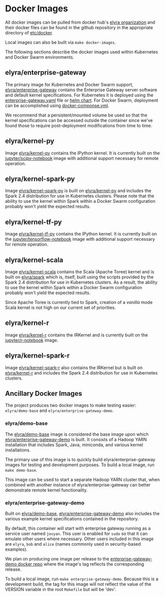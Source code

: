 # Docker Images

All docker images can be pulled from docker hub's [elyra organization](https://hub.docker.com/u/elyra/) and their docker files can be found in the github repository in the appropriate directory of [etc/docker](https://github.com/jupyter-server/enterprise_gateway/tree/main/etc/docker).

Local images can also be built via `make docker-images`.

The following sections describe the docker images used within Kubernetes and Docker Swarm environments.

## elyra/enterprise-gateway

The primary image for Kubernetes and Docker Swarm support, [elyra/enterprise-gateway](https://hub.docker.com/r/elyra/enterprise-gateway/) contains the Enterprise Gateway server software and default kernel specifications. For Kubernetes it is deployed using the [enterprise-gateway.yaml](https://github.com/jupyter-server/enterprise_gateway/blob/main/etc/kubernetes/enterprise-gateway.yaml) file or [helm chart](https://github.com/jupyter-server/enterprise_gateway/tree/main/etc/kubernetes/helm/enterprise-gateway). For Docker Swarm, deployment can be accomplished using [docker-componse.yml](https://github.com/jupyter-server/enterprise_gateway/blob/main/etc/docker/docker-compose.yml).

We recommend that a persistent/mounted volume be used so that the kernel specifications can be accessed outside the container since we've found those to require post-deployment modifications from time to time.

## elyra/kernel-py

Image [elyra/kernel-py](https://hub.docker.com/r/elyra/kernel-py/) contains the IPython kernel. It is currently built on the [jupyter/scipy-notebook](https://hub.docker.com/r/jupyter/scipy-notebook) image with additional support necessary for remote operation.

## elyra/kernel-spark-py

Image [elyra/kernel-spark-py](https://hub.docker.com/r/elyra/kernel-spark-py/) is built on [elyra/kernel-py](https://hub.docker.com/r/elyra/kernel-py) and includes the Spark 2.4 distribution for use in Kubernetes clusters. Please note that the ability to use the kernel within Spark within a Docker Swarm configuration probably won't yield the expected results.

## elyra/kernel-tf-py

Image [elyra/kernel-tf-py](https://hub.docker.com/r/elyra/kernel-tf-py/) contains the IPython kernel. It is currently built on the [jupyter/tensorflow-notebook](https://hub.docker.com/r/jupyter/tensorflow-notebook) image with additional support necessary for remote operation.

## elyra/kernel-scala

Image [elyra/kernel-scala](https://hub.docker.com/r/elyra/kernel-scala/) contains the Scala (Apache Toree) kernel and is built on [elyra/spark](https://hub.docker.com/r/elyra/spark) which is, itself, built using the scripts provided by the Spark 2.4 distribution for use in Kubernetes clusters. As a result, the ability to use the kernel within Spark within a Docker Swarm configuration probably won't yield the expected results.

Since Apache Toree is currently tied to Spark, creation of a _vanilla_ mode Scala kernel is not high on our current set of priorities.

## elyra/kernel-r

Image [elyra/kernel-r](https://hub.docker.com/r/elyra/kernel-r/) contains the IRKernel and is currently built on the [jupyter/r-notebook](https://hub.docker.com/r/jupyter/r-notebook/) image.

## elyra/kernel-spark-r

Image [elyra/kernel-spark-r](https://hub.docker.com/r/elyra/kernel-spark-r/) also contains the IRKernel but is built on [elyra/kernel-r](https://hub.docker.com/r/elyra/kernel-r) and includes the Spark 2.4 distribution for use in Kubernetes clusters.

## Ancillary Docker Images

The project produces two docker images to make testing easier: `elyra/demo-base` and `elyra/enterprise-gateway-demo`.

### elyra/demo-base

The [elyra/demo-base](https://hub.docker.com/r/elyra/demo-base/) image is considered the base image upon which [elyra/enterprise-gateway-demo](https://hub.docker.com/r/elyra/enterprise-gateway-demo/) is built. It consists of a Hadoop YARN installation that includes Spark, Java, miniconda, and various kernel installations.

The primary use of this image is to quickly build elyra/enterprise-gateway images for testing and development purposes. To build a local image, run `make demo-base`.

This image can be used to start a separate Hadoop YARN cluster that, when combined with another instance of elyra/enterprise-gateway can better demonstrate remote kernel functionality.

### elyra/enterprise-gateway-demo

Built on [elyra/demo-base](https://hub.docker.com/r/elyra/demo-base/), [elyra/enterprise-gateway-demo](https://hub.docker.com/r/elyra/enterprise-gateway-demo/) also includes the various example kernel specifications contained in the repository.

By default, this container will start with enterprise gateway running as a service user named `jovyan`. This user is enabled for `sudo` so that it can emulate other users where necessary. Other users included in this image are `elyra`, `bob` and `alice` (names commonly used in security-based examples).

We plan on producing one image per release to the [enterprise-gateway-demo docker repo](https://hub.docker.com/r/elyra/enterprise-gateway-demo/) where the image's tag reflects the corresponding release.

To build a local image, run `make enterprise-gateway-demo`. Because this is a development build, the tag for this image will not reflect the value of the VERSION variable in the root `Makefile` but will be 'dev'.
